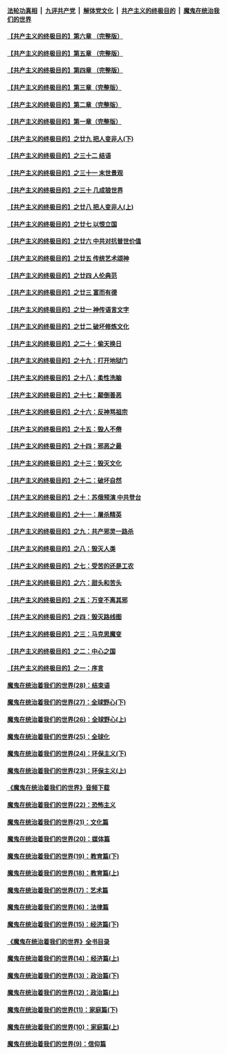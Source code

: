 

####  [法轮功真相](../../../../basic/blob/master/README.md?t=06140531) &nbsp;|&nbsp; [九评共产党](../../../../9ping.md/blob/master/README.md?t=06140531) &nbsp;|&nbsp; [解体党文化](../../../../jtdwh.md/blob/master/README.md?t=06140531)  &nbsp;|&nbsp; [共产主义的终极目的](../../../../gczydzjmd.md/blob/master/README.md?t=06140531) &nbsp;|&nbsp; [魔鬼在统治我们的世界](../../../../mgztzwmdsj.md/blob/master/README.md?t=06140531) 

#### [【共产主义的终极目的】第六章 （完整版）](../pages/nsc422/n11428913.md?t=06140531) 

#### [【共产主义的终极目的】第五章 （完整版）](../pages/nsc422/n11428912.md?t=06140531) 

#### [【共产主义的终极目的】第四章 （完整版）](../pages/nsc422/n11428907.md?t=06140531) 

#### [【共产主义的终极目的】第三章（完整版）](../pages/nsc422/n11428848.md?t=06140531) 

#### [【共产主义的终极目的】第二章（完整版）](../pages/nsc422/n11428831.md?t=06140531) 

#### [【共产主义的终极目的】第一章（完整版）](../pages/nsc422/n11417651.md?t=06140531) 

#### [【共产主义的终极目的】之廿九 把人变非人(下)](../pages/nsc422/n11344140.md?t=06140531) 

#### [【共产主义的终极目的】之三十二 结语](../pages/nsc422/n11360535.md?t=06140531) 

#### [【共产主义的终极目的】之三十一 末世景观](../pages/nsc422/n11351129.md?t=06140531) 

#### [【共产主义的终极目的】之三十 几成狼世界](../pages/nsc422/n11348280.md?t=06140531) 

#### [【共产主义的终极目的】之廿八 把人变非人(上)](../pages/nsc422/n11340492.md?t=06140531) 

#### [【共产主义的终极目的】之廿七 以恨立国](../pages/nsc422/n11336944.md?t=06140531) 

#### [【共产主义的终极目的】之廿六 中共对抗普世价值](../pages/nsc422/n11324785.md?t=06140531) 

#### [【共产主义的终极目的】之廿五 传统艺术颂神](../pages/nsc422/n11296396.md?t=06140531) 

#### [【共产主义的终极目的】之廿四 人伦典范](../pages/nsc422/n11296397.md?t=06140531) 

#### [【共产主义的终极目的】之廿三 富而有德](../pages/nsc422/n11283598.md?t=06140531) 

#### [【共产主义的终极目的】之廿一 神传语言文字](../pages/nsc422/n11263265.md?t=06140531) 

#### [【共产主义的终极目的】之廿二 破坏修炼文化](../pages/nsc422/n11245728.md?t=06140531) 

#### [【共产主义的终极目的】之二十：偷天换日](../pages/nsc422/n11238846.md?t=06140531) 

#### [【共产主义的终极目的】之十九：打开地狱门](../pages/nsc422/n11206376.md?t=06140531) 

#### [【共产主义的终极目的】之十八：柔性洗脑](../pages/nsc422/n11199994.md?t=06140531) 

#### [【共产主义的终极目的】之十七：颠倒善恶](../pages/nsc422/n11179782.md?t=06140531) 

#### [【共产主义的终极目的】之十六：反神骂祖宗](../pages/nsc422/n11166798.md?t=06140531) 

#### [【共产主义的终极目的】之十五：毁人不倦](../pages/nsc422/n11166792.md?t=06140531) 

#### [【共产主义的终极目的】之十四：邪恶之最](../pages/nsc422/n11150249.md?t=06140531) 

#### [【共产主义的终极目的】之十三：毁灭文化](../pages/nsc422/n11135227.md?t=06140531) 

#### [【共产主义的终极目的】之十二：破坏自然](../pages/nsc422/n11135214.md?t=06140531) 

#### [【共产主义的终极目的】之十：苏俄预演 中共登台](../pages/nsc422/n11118424.md?t=06140531) 

#### [【共产主义的终极目的】之十一：屠杀精英](../pages/nsc422/n11118442.md?t=06140531) 

#### [【共产主义的终极目的】之九：共产邪灵一路杀](../pages/nsc422/n11114139.md?t=06140531) 

#### [【共产主义的终极目的】之八：毁灭人类](../pages/nsc422/n11108503.md?t=06140531) 

#### [【共产主义的终极目的】之七：受苦的还是工农](../pages/nsc422/n11101809.md?t=06140531) 

#### [【共产主义的终极目的】之六：甜头和苦头](../pages/nsc422/n11096971.md?t=06140531) 

#### [【共产主义的终极目的】之五：万变不离其邪](../pages/nsc422/n11091285.md?t=06140531) 

#### [【共产主义的终极目的】之四：毁灭路线图](../pages/nsc422/n11086284.md?t=06140531) 

#### [【共产主义的终极目的】之三：马克思魔变](../pages/nsc422/n11061941.md?t=06140531) 

#### [【共产主义的终极目的】之二：中心之国](../pages/nsc422/n11047728.md?t=06140531) 

#### [【共产主义的终极目的】之一：序言](../pages/nsc422/n11086077.md?t=06140531) 

#### [魔鬼在统治着我们的世界(28)：结束语](../pages/nsc422/n10936246.md?t=06140531) 

#### [魔鬼在统治着我们的世界(27)：全球野心(下)](../pages/nsc422/n10928319.md?t=06140531) 

#### [魔鬼在统治着我们的世界(26)：全球野心(上)](../pages/nsc422/n10900318.md?t=06140531) 

#### [魔鬼在统治着我们的世界(25)：全球化](../pages/nsc422/n10788205.md?t=06140531) 

#### [魔鬼在统治着我们的世界(24)：环保主义(下)](../pages/nsc422/n10695307.md?t=06140531) 

#### [魔鬼在统治着我们的世界(23)：环保主义(上)](../pages/nsc422/n10688613.md?t=06140531) 

#### [《魔鬼在统治着我们的世界》音频下载](../pages/nsc422/n10635553.md?t=06140531) 

#### [魔鬼在统治着我们的世界(22)：恐怖主义](../pages/nsc422/n10614727.md?t=06140531) 

#### [魔鬼在统治着我们的世界(21)：文化篇](../pages/nsc422/n10597706.md?t=06140531) 

#### [魔鬼在统治着我们的世界(20)：媒体篇](../pages/nsc422/n10586579.md?t=06140531) 

#### [魔鬼在统治着我们的世界(19)：教育篇(下)](../pages/nsc422/n10564808.md?t=06140531) 

#### [魔鬼在统治着我们的世界(18)：教育篇(上)](../pages/nsc422/n10526970.md?t=06140531) 

#### [魔鬼在统治着我们的世界(17)：艺术篇](../pages/nsc422/n10499093.md?t=06140531) 

#### [魔鬼在统治着我们的世界(16)：法律篇](../pages/nsc422/n10485969.md?t=06140531) 

#### [魔鬼在统治着我们的世界(15)：经济篇(下)](../pages/nsc422/n10469975.md?t=06140531) 

#### [《魔鬼在统治着我们的世界》全书目录](../pages/nsc422/n10464261.md?t=06140531) 

#### [魔鬼在统治着我们的世界(14)：经济篇(上)](../pages/nsc422/n10457370.md?t=06140531) 

#### [魔鬼在统治着我们的世界(13)：政治篇(下)](../pages/nsc422/n10448270.md?t=06140531) 

#### [魔鬼在统治着我们的世界(12)：政治篇(上)](../pages/nsc422/n10444576.md?t=06140531) 

#### [魔鬼在统治着我们的世界(11)：家庭篇(下)](../pages/nsc422/n10440961.md?t=06140531) 

#### [魔鬼在统治着我们的世界(10)：家庭篇(上)](../pages/nsc422/n10435448.md?t=06140531) 

#### [魔鬼在统治着我们的世界(9)：信仰篇](../pages/nsc422/n10432159.md?t=06140531) 

